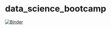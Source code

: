 # data_science_bootcamp

[![Binder](https://mybinder.org/badge_logo.svg)](https://mybinder.org/v2/gh/sungjyoo/data_science_bootcamp.git/main)
